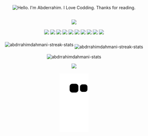 
<div align="center">
	<img src="https://github.com/AbdrrahimDahmani/AbdrrahimDahmani/blob/main/redmeGif.gif" alt="Hello. I'm Abderrahim. I Love Codding. Thanks for reading." width="600" height="550">
</div>
<br/>
<!--🤔INTERESTTITLE-->
<p align="center">
<img src="https://i.imgur.com/ozEwbHs.gif">

<!--🖼️🖼️INTERSTLOGOS-->
<p align="center">
<img src="https://www.vectorlogo.zone/logos/typescriptlang/typescriptlang-icon.svg" width="60">
<img src="https://www.vectorlogo.zone/logos/java/java-icon.svg" width="60">
<img src="https://www.vectorlogo.zone/logos/php/php-icon.svg" width="60">
<img src="https://www.vectorlogo.zone/logos/angular/angular-icon.svg" width="60">
<img src="https://www.vectorlogo.zone/logos/nodejs/nodejs-icon.svg" width="60">
<img src="https://www.vectorlogo.zone/logos/mysql/mysql-icon.svg" width="60">
<img src="https://www.vectorlogo.zone/logos/reactjs/reactjs-icon.svg" width="60">
<img src="https://www.vectorlogo.zone/logos/springio/springio-icon.svg" width="60">
<img src="https://www.vectorlogo.zone/logos/mongodb/mongodb-icon.svg" width="60">
<img src="https://www.vectorlogo.zone/logos/github/github-icon.svg" width="60">
 <p align="center">
<img align="center" src="https://github-readme-stats.vercel.app/api?username=abdrrahimdahmani&show_icons=true&theme=vue-dark" 	alt="abdrrahimdahmani-streak-stats" />
 <img align="center" style="margin-top:15px;" src="https://github-readme-stats.vercel.app/api/top-langs/?username=abdrrahimdahmani&layout=compact&theme=vue-dark&langs_count=9" alt="abdrrahimdahmani-streak-stats" />
 </p>
<p align="center">  
<img align="center" src="https://github-profile-trophy.vercel.app/?username=abdrrahimdahmani&theme=discord&no-frame=true&row=1&&margin-w=20" alt="abdrrahimdahmani-stats" />
</p>
<div align="center">
<img src="https://komarev.com/ghpvc/?username=AbdrrahimDahmani&logo=GitHub&label=github%20visits&color=brightgreen&logoColor=white&style=plastic)](https://github.com/AbdrrahimDahmani">  
</div>
<p align="center">  
<img align="center" src="https://github.com/AbdrrahimDahmani/AbdrrahimDahmani/blob/output/github-contribution-grid-snake.svg" alt="snae animation" />
</p>
